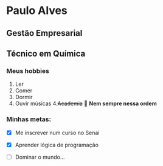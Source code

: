 # Paulo Alves
## Gestão Empresarial
## Técnico em Química


### Meus hobbies
1. Ler
2. Comer
3. Dormir
4. Ouvir músicas
4.~~Academia~~ 🤮
**Nem sempre nessa ordem**

### Minhas metas:
- [x] Me inscrever num curso no Senai
- [x] Aprender lógica de programação
- [ ] Dominar o mundo...


